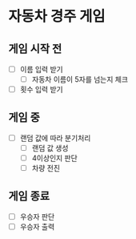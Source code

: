 # 자동차 경주 게임

## 게임 시작 전
- [ ] 이름 입력 받기
  - [ ] 자동차 이름이 5자를 넘는지 체크
- [ ] 횟수 입력 받기

## 게임 중
- [ ] 랜덤 값에 따라 분기처리
  - [ ] 랜덤 값 생성
  - [ ] 4이상인지 판단
  - [ ] 차량 전진

## 게임 종료
- [ ] 우승자 판단
- [ ] 우승자 출력